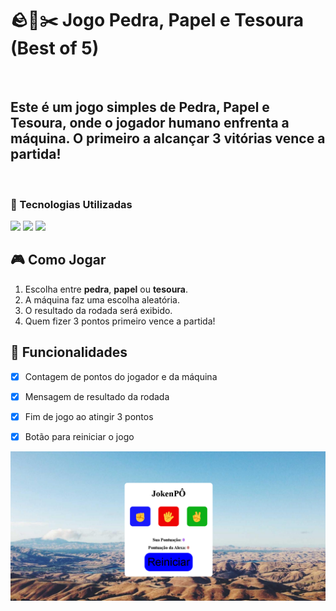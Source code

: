 <h1>🪨📄✂️ Jogo Pedra, Papel e Tesoura (Best of 5)</h1>
<br>
<h2>Este é um jogo simples de Pedra, Papel e Tesoura, onde o jogador humano enfrenta a máquina. O primeiro a alcançar 3 vitórias vence a partida!</h2>
<br>
<h3>🚀 Tecnologias Utilizadas</h3>
<img src="https://img.shields.io/badge/HTML5-E34F26?style=for-the-badge&logo=html5&logoColor=white">
<img src="https://img.shields.io/badge/CSS3-1572B6?style=for-the-badge&logo=css3&logoColor=white">
<img src="https://img.shields.io/badge/JavaScript-F7DF1E?style=for-the-badge&logo=javascript&logoColor=black">

## 🎮 Como Jogar

1. Escolha entre **pedra**, **papel** ou **tesoura**.
2. A máquina faz uma escolha aleatória.
3. O resultado da rodada será exibido.
4. Quem fizer 3 pontos primeiro vence a partida!

## 🔁 Funcionalidades

- [x] Contagem de pontos do jogador e da máquina  
- [x] Mensagem de resultado da rodada  
- [x] Fim de jogo ao atingir 3 pontos  
- [x] Botão para reiniciar o jogo  


<img src="https://github.com/lucasalves9/Joken-po/blob/master/img/Captura%20de%20tela%202025-04-15%20095511.png?raw=true">
